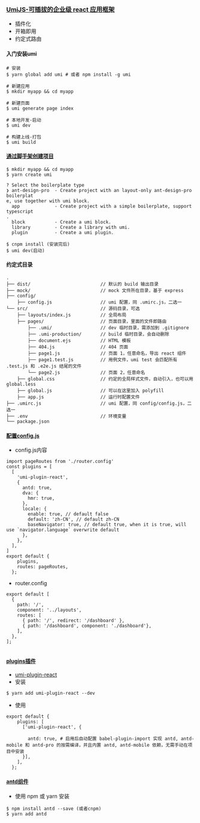 ### [UmiJS-可插拔的企业级 react 应用框架](https://umijs.org/zh/)

- 插件化
- 开箱即用
- 约定式路由

#### 入门安装umi

```
# 安装
$ yarn global add umi # 或者 npm install -g umi

# 新建应用
$ mkdir myapp && cd myapp

# 新建页面
$ umi generate page index

# 本地开发-启动
$ umi dev

# 构建上线-打包
$ umi build
```
#### [通过脚手架创建项目](https://umijs.org/zh/guide/create-umi-app.html#%E4%BB%8B%E7%BB%8D-create-umi)

```
$ mkdir myapp && cd myapp
$ yarn create umi

? Select the boilerplate type
❯ ant-design-pro  - Create project with an layout-only ant-design-pro boilerplat
e, use together with umi block.
  app             - Create project with a simple boilerplate, support typescript
.
  block           - Create a umi block.
  library         - Create a library with umi.
  plugin          - Create a umi plugin.

$ cnpm install (安装完后)
$ umi dev(启动)
```
#### 约定式目录

```
.
├── dist/                          // 默认的 build 输出目录
├── mock/                          // mock 文件所在目录，基于 express
├── config/
    ├── config.js                  // umi 配置，同 .umirc.js，二选一
└── src/                           // 源码目录，可选
    ├── layouts/index.js           // 全局布局
    ├── pages/                     // 页面目录，里面的文件即路由
        ├── .umi/                  // dev 临时目录，需添加到 .gitignore
        ├── .umi-production/       // build 临时目录，会自动删除
        ├── document.ejs           // HTML 模板
        ├── 404.js                 // 404 页面
        ├── page1.js               // 页面 1，任意命名，导出 react 组件
        ├── page1.test.js          // 用例文件，umi test 会匹配所有 .test.js 和 .e2e.js 结尾的文件
        └── page2.js               // 页面 2，任意命名
    ├── global.css                 // 约定的全局样式文件，自动引入，也可以用 global.less
    ├── global.js                  // 可以在这里加入 polyfill
    ├── app.js                     // 运行时配置文件
├── .umirc.js                      // umi 配置，同 config/config.js，二选一
├── .env                           // 环境变量
└── package.json
```
#### [配置config.js](https://umijs.org/zh/config/#%E5%9F%BA%E6%9C%AC%E9%85%8D%E7%BD%AE)
- config.js内容
```
import pageRoutes from './router.config'
const plugins = [
  [
    'umi-plugin-react',
    {
      antd: true,
      dva: {
        hmr: true,
      },
      locale: {
        enable: true, // default false
        default: 'zh-CN', // default zh-CN
        baseNavigator: true, // default true, when it is true, will use `navigator.language` overwrite default
      },
    },
  ], 
]
export default {
    plugins,
    routes: pageRoutes,
  };
```
- router.config

```
export default [
  {
    path: '/',
    component: '../layouts',
    routes: [
      { path: '/', redirect: '/dashboard' },
      { path: '/dashboard', component: './dashboard'},
    ],
  },
];
  
```

#### [plugins插件](https://umijs.org/zh/plugin/)
- [umi-plugin-react
](https://umijs.org/zh/plugin/umi-plugin-react.html)
- 安装

```
$ yarn add umi-plugin-react --dev
```
- 使用

```
export default {
    plugins: [
      ['umi-plugin-react', {
      
        antd: true, # 启用后自动配置 babel-plugin-import 实现 antd, antd-mobile 和 antd-pro 的按需编译，并且内置 antd, antd-mobile 依赖，无需手动在项目中安装
      }],
    ],
  };
```
#### [antd组件](https://ant.design/index-cn)
- 使用 npm 或 yarn 安装

```
$ npm install antd --save (或者cnpm)
$ yarn add antd
```
